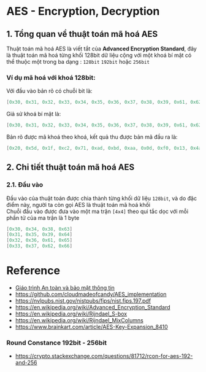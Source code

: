 # AES - Encryption, Decryption
## 1. Tổng quan về thuật toán mã hoá AES
Thuật toán mã hoá AES là viết tắt của **Advanced Encryption Standard**, đây là thuật toán mã hoá từng khối 128bit 
dữ liệu cộng với một khoá bí mật có thể thuộc một trong ba dạng : `128bit` `192bit` hoặc `256bit`</br>
### Ví dụ mã hoá với khoá 128bit:
Với đầu vào bản rõ có chuỗi bit là:
```C#
[0x30, 0x31, 0x32, 0x33, 0x34, 0x35, 0x36, 0x37, 0x38, 0x39, 0x61, 0x62, 0x63, 0x64, 0x65, 0x66]
```
Giả sử khoá bí mật là:
```C#
[0x30, 0x31, 0x32, 0x33, 0x34, 0x35, 0x36, 0x37, 0x38, 0x39, 0x61, 0x62, 0x63, 0x64, 0x65, 0x66]
```
Bản rõ được mã khoá theo khoá, kết quả thu được bản mã đầu ra là:
```C#
[0x20, 0x5d, 0x1f, 0xc2, 0x71, 0xad, 0xbd, 0xaa, 0x0d, 0xf0, 0x13, 0x4a, 0xaf, 0xce, 0x60, 0xf5]
```
## 2. Chi tiết thuật toán mã hoá AES
### 2.1. Đầu vào
Đầu vào của thuật toán được chia thành từng khối dữ liệu `128bit`, và do đặc điểm này, người ta còn gọi AES là thuật toán mã hoá khối </br>
Chuỗi đầu vào được đưa vào một ma trận `[4x4]` theo qui tắc dọc với mỗi phần tử của ma trận là 1 byte</br>
```C#
[0x30, 0x34, 0x38, 0x63]
[0x31, 0x35, 0x39, 0x64]
[0x32, 0x36, 0x61, 0x65]
[0x33, 0x37, 0x62, 0x66]
```


# Reference
- [Giáo trình An toàn và bảo mật thông tin](https://actvneduvn-my.sharepoint.com/:b:/g/personal/ct030433_actvn_edu_vn/EeDoz5wjKZpDjtRVZgIZNxsBz5s_8GviuJQ-rgaNLv_UQA?e=0JJLSM)
- https://github.com/cloudmadeofcandy/AES_implementation
- https://nvlpubs.nist.gov/nistpubs/fips/nist.fips.197.pdf
- https://en.wikipedia.org/wiki/Advanced_Encryption_Standard
- https://en.wikipedia.org/wiki/Rijndael_S-box
- https://en.wikipedia.org/wiki/Rijndael_MixColumns
- https://www.brainkart.com/article/AES-Key-Expansion_8410
### Round Constance 192bit - 256bit
- https://crypto.stackexchange.com/questions/81712/rcon-for-aes-192-and-256